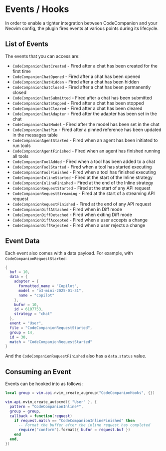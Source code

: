 # Events / Hooks

In order to enable a tighter integration between CodeCompanion and your Neovim config, the plugin fires events at various points during its lifecycle.

## List of Events

The events that you can access are:

- `CodeCompanionChatCreated` - Fired after a chat has been created for the first time
- `CodeCompanionChatOpened` - Fired after a chat has been opened
- `CodeCompanionChatHidden` - Fired after a chat has been hidden
- `CodeCompanionChatClosed` - Fired after a chat has been permanently closed
- `CodeCompanionChatSubmitted` - Fired after a chat has been submitted
- `CodeCompanionChatStopped` - Fired after a chat has been stopped
- `CodeCompanionChatCleared` - Fired after a chat has been cleared
- `CodeCompanionChatAdapter` - Fired after the adapter has been set in the chat
- `CodeCompanionChatModel` - Fired after the model has been set in the chat
- `CodeCompanionChatPin` - Fired after a pinned reference has been updated in the messages table
- `CodeCompanionAgentStarted` - Fired when an agent has been initiated to run tools
- `CodeCompanionAgentFinished` - Fired when an agent has finished running all tools
- `CodeCompanionToolAdded` - Fired when a tool has been added to a chat
- `CodeCompanionToolStarted` - Fired when a tool has started executing
- `CodeCompanionToolFinished` - Fired when a tool has finished executing
- `CodeCompanionInlineStarted` - Fired at the start of the Inline strategy
- `CodeCompanionInlineFinished` - Fired at the end of the Inline strategy
- `CodeCompanionRequestStarted` - Fired at the start of any API request
- `CodeCompanionRequestStreaming` - Fired at the start of a streaming API request
- `CodeCompanionRequestFinished` - Fired at the end of any API request
- `CodeCompanionDiffAttached` - Fired when in Diff mode
- `CodeCompanionDiffDetached` - Fired when exiting Diff mode
- `CodeCompanionDiffAccepted` - Fired when a user accepts a change
- `CodeCompanionDiffRejected` - Fired when a user rejects a change

## Event Data

Each event also comes with a data payload. For example, with `CodeCompanionRequestStarted`:

```lua
{
  buf = 10,
  data = {
    adapter = {
      formatted_name = "Copilot",
      model = "o3-mini-2025-01-31",
      name = "copilot"
    },
    bufnr = 10,
    id = 6107753,
    strategy = "chat"
  },
  event = "User",
  file = "CodeCompanionRequestStarted",
  group = 14,
  id = 30,
  match = "CodeCompanionRequestStarted"
}
```

And the `CodeCompanionRequestFinished` also has a `data.status` value.

## Consuming an Event

Events can be hooked into as follows:

```lua
local group = vim.api.nvim_create_augroup("CodeCompanionHooks", {})

vim.api.nvim_create_autocmd({ "User" }, {
  pattern = "CodeCompanionInline*",
  group = group,
  callback = function(request)
    if request.match == "CodeCompanionInlineFinished" then
      -- Format the buffer after the inline request has completed
      require("conform").format({ bufnr = request.buf })
    end
  end,
})
```

